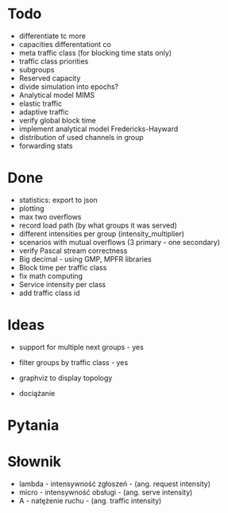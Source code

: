 
# Todo

- differentiate tc more
- capacities differentationt co
- meta traffic class (for blocking time stats only)
- traffic class priorities
- subgroups
- Reserved capacity
- divide simulation into epochs?
- Analytical model MIMS
- elastic traffic
- adaptive traffic
- verify global block time
- implement analytical model Fredericks-Hayward
- distribution of used channels in group
- forwarding stats

# Done

- statistics: export to json
- plotting
- max two overflows
- record load path (by what groups it was served)
- different intensities per group (intensity_multiplier)
- scenarios with mutual overflows (3 primary - one secondary)
- verify Pascal stream correctness
- Big decimal - using GMP, MPFR libraries
- Block time per traffic class
- fix math computing
- Service intensity per class
- add traffic class id

# Ideas

- support for multiple next groups - yes
- filter groups by traffic class - yes
- graphviz to display topology


- dociążanie 

# Pytania


# Słownik

- lambda - intensywność zgłoszeń - (ang. request intensity)
- micro  - intensywność obsługi - (ang. serve intensity)
- A - natężenie ruchu - (ang. traffic intensity)
